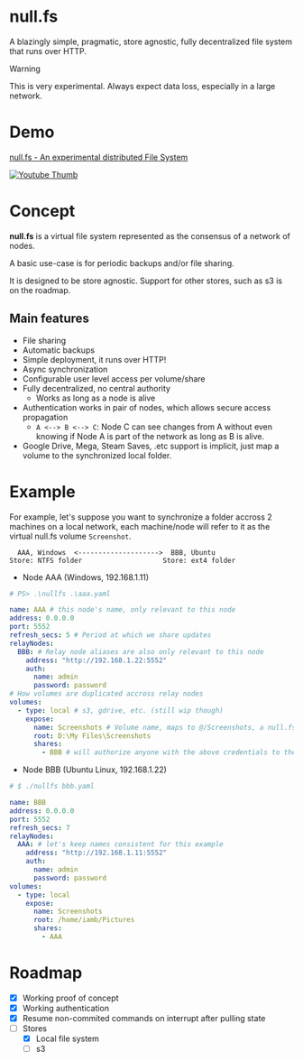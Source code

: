 ﻿# null.fs

A blazingly simple, pragmatic, store agnostic, fully decentralized file system
that runs over HTTP.

> [!WARNING]
>
> This is very experimental. Always expect data loss, especially in a large
> network.

# Demo

[null.fs - An experimental distributed File System](https://youtu.be/3tHC0DPqWxs "null.fs - An experimental distributed File System")

[![Youtube Thumb](https://img.youtube.com/vi/3tHC0DPqWxs/maxresdefault.jpg)](https://youtu.be/3tHC0DPqWxs "null.fs - An experimental distributed File System")

# Concept

**null.fs** is a virtual file system represented as the consensus of a network
of nodes.

A basic use-case is for periodic backups and/or file sharing.

It is designed to be store agnostic. Support for other stores, such as s3 is on
the roadmap.

## Main features

- File sharing
- Automatic backups
- Simple deployment, it runs over HTTP!
- Async synchronization
- Configurable user level access per volume/share
- Fully decentralized, no central authority
  - Works as long as a node is alive
- Authentication works in pair of nodes, which allows secure access propagation
  - `A <--> B <--> C`: Node C can see changes from A without even knowing if
    Node A is part of the network as long as B is alive.
- Google Drive, Mega, Steam Saves, .etc support is implicit, just map a volume
  to the synchronized local folder.

# Example

For example, let's suppose you want to synchronize a folder accross 2 machines
on a local network, each machine/node will refer to it as the virtual null.fs
volume `Screenshot`.

```
  AAA, Windows  <-------------------->  BBB, Ubuntu
Store: NTFS folder                    Store: ext4 folder
```

- Node AAA (Windows, 192.168.1.11)

```yaml
# PS> .\nullfs .\aaa.yaml

name: AAA # this node's name, only relevant to this node
address: 0.0.0.0
port: 5552
refresh_secs: 5 # Period at which we share updates
relayNodes:
  BBB: # Relay node aliases are also only relevant to this node
    address: "http://192.168.1.22:5552"
    auth:
      name: admin
      password: password
# How volumes are duplicated accross relay nodes
volumes:
  - type: local # s3, gdrive, etc. (still wip though)
    expose:
      name: Screenshots # Volume name, maps to @/Screenshots, a null.fs volume
      root: D:\My Files\Screenshots
      shares:
        - BBB # will authorize anyone with the above credentials to the volume
```

- Node BBB (Ubuntu Linux, 192.168.1.22)

```yaml
# $ ./nullfs bbb.yaml

name: BBB
address: 0.0.0.0
port: 5552
refresh_secs: 7
relayNodes:
  AAA: # let's keep names consistent for this example
    address: "http://192.168.1.11:5552"
    auth:
      name: admin
      password: password
volumes:
  - type: local
    expose:
      name: Screenshots
      root: /home/iamb/Pictures
      shares:
        - AAA
```

# Roadmap

- [x] Working proof of concept
- [x] Working authentication
- [x] Resume non-commited commands on interrupt after pulling state
- [ ] Stores
  - [x] Local file system
  - [ ] s3
